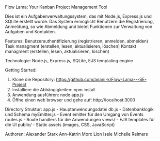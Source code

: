 Flow Lama: Your Kanban Project Management Tool

Dies ist ein Aufgabenverwaltungssystem, das mit Node.js, Express.js und SQLite erstellt wurde.
Das System ermöglicht Benutzern die Registrierung, Anmeldung, so wie Abmeldung und bietet Funktionen zur Verwaltung von Aufgaben und Kontakten.


Features:
  Benutzerauthentifizierung (registrieren, anmelden, abmelden)
  Task managment (erstellen, lesen, aktualisieren, löschen)
  Kontakt managment (erstellen, lesen, aktualisieren, löschen)


Technologie:
  Node.js,
  Express.js,
  SQLite,
  EJS templating engine


Getting Started:

  1. Klone die Repository: https://github.com/anani-k/Flow-Lama---SE-Project
  2. Installiere die Abhängigkeiten: npm install
  3. Anwendung ausführen: node app.js
  4. Öffne einen web browser und gehe auf: http://localhost:3000


Directory Struktur:
  app.js - Hauptanwendungsdatei
  db.js - Datenbanklogik und Schema
  myEmitter.js - Event emitter für den Umgang von Events
  routes.js - Route handlers für die Anwendungen
  views/ - EJS templates für die UI
  public/ - Static assets (images, CSS, JavaScript)


Authoren: 
  Alexander Stark
  Ann-Katrin Moro
  Lion Isele
  Michelle Reimers
